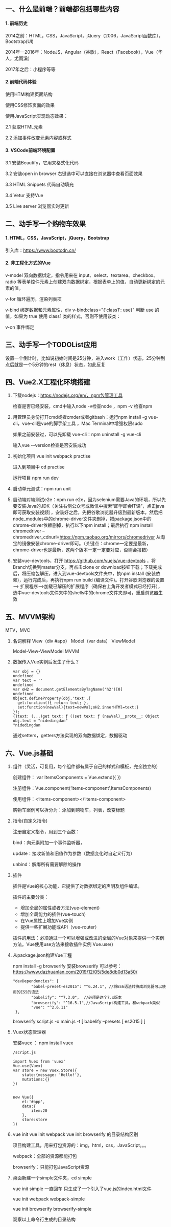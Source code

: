 ## 一、什么是前端？前端都包括哪些内容

#### 1. 前端历史

2014之前：HTML，CSS，JavaScript，jQuery（2006，JavaScript函数库），Bootstrap(UI)

2014年—2016年：NodeJS，Angular（谷歌），React（Facebook），Vue（华人，尤雨溪）

2017年之后：小程序等等

#### 2.前端代码体验

使用HTMl构建页面结构

使用CSS修饰页面的效果

使用JavaScript实现动态效果：

2.1 获取HTML元素

2.2 添加事件改变元素内容或样式

#### 3. VSCode前端环境配置

3.1 安装Beautify，它用来格式化代码

3.2 安装open in browser  右键选中可以直接在浏览器中查看页面效果

3.3 HTML Snippets 代码自动填充

3.4 Vetur  支持Vue 

3.5 Live server 浏览器实时更新

## 二、动手写一个购物车效果

#### 1. HTML，CSS，JavaScript，jQuery，Bootstrap

引入库：https://www.bootcdn.cn/

#### 2. 非工程化方式的Vue

v-model 双向数据绑定，指令用来在 input、select、textarea、checkbox、radio 等表单控件元素上创建双向数据绑定，根据表单上的值，自动更新绑定的元素的值。 

v-for 循环遍历，渲染列表项

v-bind 绑定数据和元素属性，div v-bind:class="{'class1': use}" 判断 use 的值，如果为 true 使用 class1 类的样式，否则不使用该类： 

v-on  事件绑定

## 三、动手写一个TODOList应用

设置一个倒计时，比如说初始时间是25分钟，进入work（工作）状态，25分钟到点后就是一个5分钟的rest（休息）状态，如此反复



## 四、Vue2.X工程化环境搭建

1. 下载nodejs：https://nodejs.org/en/，npm包管理工具

   检查是否已经安装，cmd中输入node -v检查node ，npm -v 检查npm

2. 用管理员身份打开cmd或者cmder或者gitbash：运行npm install -g vue-cli，vue-cli是vue的脚手架工具  ，Mac Terminal中增强权限sudo

   如果之前安装过，可以先卸载 vue-cli：npm uninstall -g vue-cli

   输入vue --version检查是否安装成功

3. 初始化项目  vue init webpack practise

   进入到项目中  cd practise

   运行项目  npm run dev

   

4. 启动单元测试：npm run unit

5. 启动端对端测试e2e：npm run e2e，因为selenium需要Java的环境，所以先要安装Java的JDK（关注右侧公众号或微信中搜索“即学即会IT课”，点击java即可获取安装视频），安装好之后，先把谷歌浏览器升级到最新版本，然后把node_modules中的chrome-driver文件夹删掉，把package.json中的chrome-driver依赖删掉，执行以下npm install；最后执行 npm install chromedriver –chromedriver_cdnurl=<https://npm.taobao.org/mirrors/chromedriver> 从淘宝的镜像安装chrome-driver即可。（关键点：chrome一定要是最新，chrome-driver也是最新，这两个版本一定一定要对应，否则会报错）

6. 安装vue-devtools，打开 <https://github.com/vuejs/vue-devtools> ，将Branch切换到master分支，再点击clone or download按钮下载；下载完成后，将压缩包解压，进入到vue-devtools文件夹中，执npm install (安装依赖)，运行完成后，再执行npm run build (编译文件)。打开谷歌浏览器的设置—> 扩展程序—>加载已解压的扩展程序（确保右上角开发者模式已经打开），选中vue-devtools文件夹中的shells中的chrome文件夹即可，重启浏览器生效

## 五、MVVM架构

MTV，MVC

1. 名词解释 View（div #app） Model（var data） ViewModel

   Model-View-ViewModel MVVM

2. 数据传入Vue实例后发生了什么？

   ```
   var obj = {}
   undefined
   var text = ''
   undefined
   var oH2 = document.getElementsByTagName('h2')[0]
   undefined
   Object.defineProperty(obj,'text',{
     get:function(){ return text; },
     set:function(newVal){text=newVal;oH2.innerHTMl=text;}
   });
   {}text: (...)get text: ƒ ()set text: ƒ (newVal)__proto__: Object
   obj.text = "nidedingdan"
   "nidedingdan
   ```

   通过setters，getters方法实现的双向数据绑定，数据驱动

## 六、Vue.js基础

1. 组件（灵活，可复用，每个组件都有属于自己的样式和模板，完全独立的）

   创建组件： var ItemsComponents = Vue.extend({ })

   注册组件：Vue.component(‘items-component’,ItemsComponents)

   使用组件：<‘items-component></’items-component>

   购物车案例可以拆分为：添加到购物车，列表，改变标题

2. 指令(自定义指令)

   注册自定义指令，用到三个函数：

   bind：向元素附加一个事件监听器，

   update：接收新值和旧值作为参数（数据变化时自定义行为）

   unbind：解绑所有需要解除的操作

3. 插件

   插件是Vue的核心功能，它提供了对数据绑定的声明及组件编译。

   插件的主要分类：

   - 增加全局的属性或者方法(vue-element)
   - 增加全局能力的插件(vue-touch)
   - 在Vue属性上增加Vue实例
   - 提供一些扩展功能或API（vue-router）

   插件的用法：必须通过一个可以增强或改进的全局的Vue对象来提供一个实例方法。Vue使用use方法来接收插件实例 Vue.use()

4. 从package.json构建Vue工程

   npm install -g browserify 安装browserify  可以参考：https://www.dazhuanlan.com/2019/12/05/5de8db0d13a50/

   ```
   "devDependencies": {
           "babel-preset-es2015": "^6.24.1", //将ES6语法转换成浏览器可以使用的ES5的语法
           "babelify": "^7.3.0",  //必须是这个7.x版本
           "browserify": "^16.5.1",//JavaScript构建工具，和webpack类似 
           "vue": "^2.6.11"
    },
   ```

   browserify script.js -o main.js -t [ babelify –presets [ es2015 ] ]

5. Vuex状态管理器

   安装vuex ： npm install vuex

   ```
   /script.js
   
   import Vuex from 'vuex'
   Vue.use(Vuex)
   var store = new Vuex.Store({
       state:{message: 'Hello!'},
       mutations:{}
   })
   
   
   new Vue({
       el:'#app',
       data:{
           item:20
       },
       store:store
   })
   ```

6. vue init vue init webpack vue init browserify 的目录结构区别

   项目构建工具，用来打包资源的：img，html，css，JavaScript。。。

   webpack：全部的资源都能打包

   browserify：只能打包JavaScript资源

7. 桌面新建一个simple文件夹，cd simple

   vue init simple 一直回车 只生成了一个引入了vue.js的index.html文件

   vue init webpack webpack-simple

   vue init browserify browserify-simple

   观察以上命令行生成的目录结构